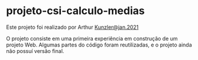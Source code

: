 # projeto-csi-calculo-medias
Este projeto foi realizado por Arthur Kunzler@jan.2021

O projeto consiste em uma primeira experiência em construção de um projeto Web. Algumas partes do código foram reutilizadas, e o projeto ainda não possuí versão final. 
